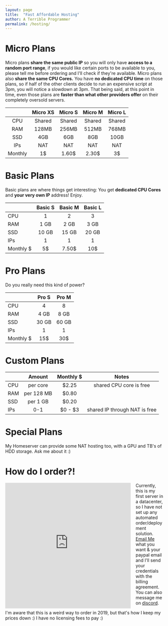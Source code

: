 ```yaml
---
layout: page
title:  "Fast Affordable Hosting"
author: A Terrible Programmer
permalink: /hosting/
---
```


# Micro Plans
Micro plans **share the same public IP** so you will only have **access to a random port range**, if you would like certain ports to be available to you, please tell me before ordering and I'll check if they're available.
Micro plans also **share the same CPU Cores.** You have **no dedicated CPU time** on those plans, so if half of the other clients decide to run an expensive script at 3pm, you will notice a slowdown at 3pm. That being said, at this point in time, even those plans are **faster than what other providers offer** on their completely oversold servers.

|       	| Micro XS 	| Micro S 	| Micro M 	| Micro L 	|
|:-----:	|:--------:	|:-------:	|:-------:	|:-------:	|
| CPU   	|  Shared  	|  Shared 	|  Shared 	|  Shared 	|
| RAM   	|   128MB  	|  256MB  	|  512MB  	|  768MB  	|
| SSD   	|    4GB   	|   6GB   	|   8GB   	|   10GB  	|
| IPs   	|    NAT   	|   NAT   	|   NAT   	|   NAT   	|
| Monthly   |    1$    	|  1.60$  	|  2.30$  	|    3$   	|

# Basic Plans
Basic plans are where things get interesting: You get **dedicated CPU Cores** and **your very own IP** address! Enjoy.

|              | Basic S         | Basic M       |  Basic L       | 
|:-------------| :-------------: |:-------------:| :-------------:|
|CPU           | 1               | 2             | 3              |
|RAM| 1 GB | 2 GB      |   3 GB | 
|SSD | 10 GB |15 GB | 20 GB | 
|IPs | 1 | 1  |1|
|Monthly $ | 5$ | 7.50$  | 10$| 

# Pro Plans
Do you really need this kind of power?

| | Pro S        | Pro M |
|:-------------| :-------------: |:-------------:| 
|CPU | 4 | 8 |
|RAM| 4 GB | 8 GB | 
|SSD | 30 GB | 60 GB | 
|IPs | 1 | 1  |
|Monthly $ | 15$ | 30$  |

# Custom Plans


| | Amount        | Monthly $ | Notes |
|:-------------| :-------------: |:-------------:| :-------------:| 
|CPU | per core | $2.25 | shared CPU core is free|
|RAM| per 128 MB | $0.80 | |
|SSD | per 1 GB | $0.20 | |
|IPs | 0-1 | $0 - $3  | shared IP through NAT is free |



# Special Plans

My Homeserver can provide some NAT hosting too, with a GPU and TB's of HDD storage. Ask me about it :)

# How do I order?!

<div style="float: left; padding-right: 1rem; clear: right"><iframe src="https://discordapp.com/widget?id=599543436865044513&theme=dark" width="400" height="400" allowtransparency="true" frameborder="0"></iframe></div>

Currently, this is my first server in a datacenter, so I have not set up any automated order/deployment solution.
<a href="mailto:trrbl@her.st" alt="write me a mail">Email Me</a> what you want & your paypal email and I'll send your credentials with the billing agreement.
You can also message me on <a href="https://discord.gg/V2SyvrU" alt="discord invite">discord</a>.

I'm aware that this is a weird way to order in 2019, but that's how I keep my prices down :) 
I have no licensing fees to pay :)
